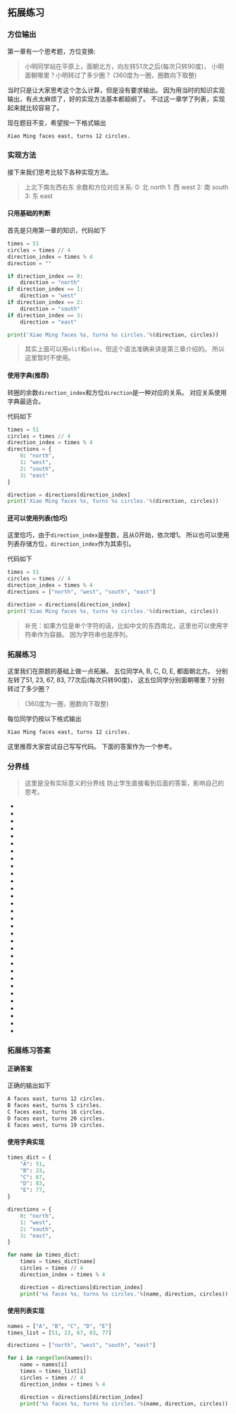 ## 拓展练习
### 方位输出
第一章有一个思考题，方位变换:

> 小明同学站在平原上，面朝北方，向左转51次之后(每次只转90度)，
> 小明面朝哪里？小明转过了多少圈？
> (360度为一圈，圈数向下取整)

当时只是让大家思考这个怎么计算，但是没有要求输出。
因为用当时的知识实现输出，有点太麻烦了，好的实现方法基本都超纲了。
不过这一章学了列表，实现起来就比较容易了。

现在题目不变，希望按一下格式输出
```txt
Xiao Ming faces east, turns 12 circles.
```
### 实现方法
接下来我们思考比较下各种实现方法。
> 上北下南左西右东
> 余数和方位对应关系:
> 0: 北 north
> 1: 西 west
> 2: 南 south
> 3: 东 east

#### 只用基础的判断
首先是只用第一章的知识，代码如下
```python
times = 51
circles = times // 4
direction_index = times % 4
direction = ""

if direction_index == 0:
    direction = "north"
if direction_index == 1:
    direction = "west"
if direction_index == 2:
    direction = "south"
if direction_index == 3:
    direction = "east"

print('Xiao Ming faces %s, turns %s circles.'%(direction, circles))
```

> 其实上面可以用`elif`和`else`，但这个语法准确来讲是第三章介绍的。
> 所以这里暂时不使用。

#### 使用字典(推荐)
转圈的余数`direction_index`和方位`direction`是一种对应的关系。
对应关系使用字典最适合。

代码如下
```python
times = 51
circles = times // 4
direction_index = times % 4
directions = {
    0: "north",
    1: "west",
    2: "south",
    3: "east"
}

direction = directions[direction_index]
print('Xiao Ming faces %s, turns %s circles.'%(direction, circles))
```

#### 还可以使用列表(恰巧)
这里恰巧，由于`direction_index`是整数，且从0开始，依次增1。
所以也可以使用列表存储方位，`direction_index`作为其索引。

代码如下
```python
times = 51
circles = times // 4
direction_index = times % 4
directions = ["north", "west", "south", "east"]

direction = directions[direction_index]
print('Xiao Ming faces %s, turns %s circles.'%(direction, circles))
```

> 补充：如果方位是单个字符的话，比如中文的东西南北，这里也可以使用字符串作为容器。
> 因为字符串也是序列。


### 拓展练习
这里我们在原题的基础上做一点拓展。
五位同学A, B, C, D, E, 都面朝北方。
分别左转了51, 23, 67, 83, 77次后(每次只转90度)，
这五位同学分别面朝哪里？分别转过了多少圈？
> (360度为一圈，圈数向下取整)

每位同学仍按以下格式输出
```txt
Xiao Ming faces east, turns 12 circles.
```

这里推荐大家尝试自己写写代码。
下面的答案作为一个参考。
### 分界线
> 这里是没有实际意义的分界线
防止学生直接看到后面的答案，影响自己的思考。

-
-
-
-
-
-
-
-
-
-
-
-
-
-
-
-
-
-
-
-
-
-
-
-
-
-
-
-
-
-
-

### 拓展练习答案
#### 正确答案
正确的输出如下
```txt
A faces east, turns 12 circles.
B faces east, turns 5 circles.
C faces east, turns 16 circles.
D faces east, turns 20 circles.
E faces west, turns 19 circles.
```

#### 使用字典实现
```python
times_dict = {
    "A": 51,
    "B": 23,
    "C": 67,
    "D": 83,
    "E": 77,
}

directions = {
    0: "north",
    1: "west",
    2: "south",
    3: "east",
}

for name in times_dict:
    times = times_dict[name]
    circles = times // 4
    direction_index = times % 4

    direction = directions[direction_index]
    print('%s faces %s, turns %s circles.'%(name, direction, circles))
```
#### 使用列表实现
```python
names = ["A", "B", "C", "D", "E"]
times_list = [51, 23, 67, 83, 77]

directions = ["north", "west", "south", "east"]

for i in range(len(names)):
    name = names[i]
    times = times_list[i]
    circles = times // 4
    direction_index = times % 4

    direction = directions[direction_index]
    print('%s faces %s, turns %s circles.'%(name, direction, circles))
```

